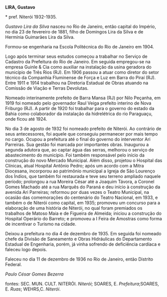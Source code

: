 **LIRA, Gustavo**

\* pref. Niterói 1932-1935.

*Gustavo Lira da Silva* nasceu no Rio de Janeiro, então capital do
Império, no dia 23 de fevereiro de 1881, filho de Domingos Lira da Silva
e de Hermínia Guimarães Lira da Silva.

Formou-se engenharia na Escola Politécnica do Rio de Janeiro em 1904.

Logo após terminar seus estudos começou a trabalhar no Serviço de
Cadastro da Prefeitura do Rio de Janeiro. Em seguida empregou-se na
empresa Guinle & Cia como auxiliar na instalação da usina geradora do
município de Três Rios (RJ). Em 1906 passou a atuar como diretor do
setor técnico da Companhia Fluminense de Força e Luz em Barra do Piraí
(RJ). Entre 1911 e 1914 trabalhou na Diretoria Estadual de Obras atuando
na Comissão de Viação e Terras Devolutas.

Nomeado interinamente prefeito de Barra Mansa (RJ) por Nilo Peçanha, em
1919 foi nomeado pelo governador Raul Veiga prefeito interino de Nova
Friburgo (RJ). A partir de 1920 foi trabalhar para o governo do estado
da Bahia como colaborador da instalação da hidrelétrica do rio
Paraguaçu, onde ficou até 1924.

No dia 3 de agosto de 1932 foi nomeado prefeito de Niterói. Ao contrário
de seus antecessores, foi aquele que conseguiu permanecer por mais tempo
no cargo. Ocupou a prefeitura até o final do governo do interventor Ari
Parreiras. Sua gestão foi marcada por importantes obras. Inaugurou a
segunda adutora que, ao captar água das serras, melhorou o serviço de
abastecimento do município. Foi também responsável pelo início da
construção do novo Mercado Municipal. Além disso, projetou o Hospital
das Clínicas, atual Hospital Antônio Pedro; após um acordo com a Mitra
Diocesana, incorporou ao patrimônio municipal a Igreja de São Lourenço
dos Índios, que também foi restaurada e teve seu terreno ampliado
naquele período; prolongou a rua Moreira César até a Joaquim Távora, a
Coronel Gomes Machado até a rua Marquês do Paraná e deu início à
construção da avenida Ari Parreiras; reformou por duas vezes o Teatro
Municipal, na ocasião das comemorações do centenário do Teatro Nacional,
em 1933, e também o de Niterói como capital, em 1935; promoveu um
concurso para a elaboração de uma história de Niterói, no qual foram
premiados os trabalhos de Matoso Maia e de Figueira de Almeida; iniciou
a construção do Hospital Operário do Barreto; e promoveu a I Feira de
Amostras como forma de incentivar o Turismo na cidade.

Deixou a prefeitura no dia 4 de dezembro de 1935. Em seguida foi nomeado
chefe da Divisão de Saneamento e Obras Hidráulicas do Departamento
Estadual de Engenharia, porém, já vinha sofrendo de deficiência cardíaca
e faleceu logo depois.

Faleceu no dia 11 de dezembro de 1936 no Rio de Janeiro, então Distrito
Federal.

*Paulo César Gomes Bezerra*

fontes: SEC. MUN. CULT. NITERÓI. *Niterói*; SOARES, E.
*Prefeitura*;SOARES, E. *Ruas*; WEHRS,C. *Niterói*.
